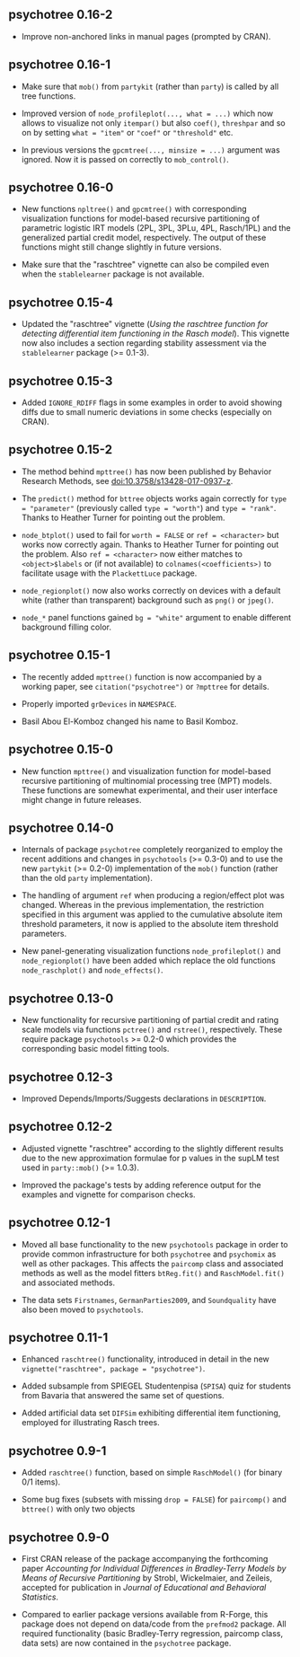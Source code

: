 ## psychotree 0.16-2

* Improve non-anchored links in manual pages (prompted by CRAN).


## psychotree 0.16-1

* Make sure that `mob()` from `partykit` (rather than `party`) is called by all
  tree functions.

* Improved version of `node_profileplot(..., what = ...)` which now allows to
  visualize not only `itempar()` but also `coef()`, `threshpar` and so on by
  setting `what = "item"` or `"coef"` or `"threshold"` etc.

* In previous versions the `gpcmtree(..., minsize = ...)` argument was ignored.
  Now it is passed on correctly to `mob_control()`.


## psychotree 0.16-0

* New functions `npltree()` and `gpcmtree()` with corresponding visualization functions
  for model-based recursive partitioning of parametric logistic IRT models
  (2PL, 3PL, 3PLu, 4PL, Rasch/1PL) and the generalized partial credit model, 
  respectively. The output of these functions might still change slightly in
  future versions.

* Make sure that the "raschtree" vignette can also be compiled even when the
  `stablelearner` package is not available.


## psychotree 0.15-4

* Updated the "raschtree" vignette (_Using the raschtree function for detecting
  differential item functioning in the Rasch model_). This vignette now also
  includes a section regarding stability assessment via the `stablelearner`
  package (>= 0.1-3).


## psychotree 0.15-3

* Added `IGNORE_RDIFF` flags in some examples in order to avoid showing
  diffs due to small numeric deviations in some checks (especially on CRAN).


## psychotree 0.15-2

* The method behind `mpttree()` has now been published by 
  Behavior Research Methods, see
  [doi:10.3758/s13428-017-0937-z](https://doi.org/10.3758/s13428-017-0937-z).

* The `predict()` method for `bttree` objects works again correctly for
  `type = "parameter"` (previously called `type = "worth"`) and `type = "rank"`.
  Thanks to Heather Turner for pointing out the problem.

* `node_btplot()` used to fail for `worth = FALSE` or `ref = <character>` but works
  now correctly again. Thanks to Heather Turner for pointing out the problem.
  Also `ref = <character>` now either matches to `<object>$labels` or (if not available)
  to `colnames(<coefficients>)` to facilitate usage with the `PlackettLuce`
  package.

* `node_regionplot()` now also works correctly on devices with a default white
  (rather than transparent) background such as `png()` or `jpeg()`.

* `node_*` panel functions gained `bg = "white"` argument to enable different
  background filling color.


## psychotree 0.15-1

* The recently added `mpttree()` function is now accompanied by a working
  paper, see `citation("psychotree")` or `?mpttree` for details.

* Properly imported `grDevices` in `NAMESPACE`.

* Basil Abou El-Komboz changed his name to Basil Komboz.


## psychotree 0.15-0

* New function `mpttree()` and visualization function for model-based
  recursive partitioning of multinomial processing tree (MPT) models. These
  functions are somewhat experimental, and their user interface might change
  in future releases.


## psychotree 0.14-0

* Internals of package `psychotree` completely reorganized to employ
  the recent additions and changes in `psychotools` (>= 0.3-0) and
  to use the new `partykit` (>= 0.2-0) implementation of the `mob()`
  function (rather than the old `party` implementation).

* The handling of argument `ref` when producing a region/effect
  plot was changed. Whereas in the previous implementation,
  the restriction specified in this argument was applied to
  the cumulative absolute item threshold parameters, it now is
  applied to the absolute item threshold parameters.

* New panel-generating visualization functions `node_profileplot()`
  and `node_regionplot()` have been added which replace the old 
  functions `node_raschplot()` and `node_effects()`. 


## psychotree 0.13-0

* New functionality for recursive partitioning of partial credit
  and rating scale models via functions `pctree()` and `rstree()`,
  respectively. These require package `psychotools` >= 0.2-0
  which provides the corresponding basic model fitting tools.


## psychotree 0.12-3

* Improved Depends/Imports/Suggests declarations in
  `DESCRIPTION`.


## psychotree 0.12-2

* Adjusted vignette "raschtree" according to the slightly 
  different results due to the new approximation 
  formulae for p values in the supLM test used in 
  `party::mob()` (>= 1.0.3).

* Improved the package's tests by adding reference output for
  the examples and vignette for comparison checks.


## psychotree 0.12-1

* Moved all base functionality to the new `psychotools` package
  in order to provide common infrastructure for both
  `psychotree` and `psychomix` as well as other packages.
  This affects the `paircomp` class and associated methods as well
  as the model fitters `btReg.fit()` and `RaschModel.fit()` and
  associated methods.

* The data sets `Firstnames`, `GermanParties2009`, and `Soundquality`
  have also been moved to `psychotools`.


## psychotree 0.11-1

* Enhanced `raschtree()` functionality, introduced in detail
  in the new `vignette("raschtree", package = "psychotree")`.

* Added subsample from SPIEGEL Studentenpisa (`SPISA`) quiz
  for students from Bavaria that answered the same set of
  questions.
  
* Added artificial data set `DIFSim` exhibiting differential
  item functioning, employed for illustrating Rasch trees.
  

## psychotree 0.9-1

* Added `raschtree()` function, based on simple `RaschModel()`
  (for binary 0/1 items).

* Some bug fixes (subsets with missing `drop = FALSE`) for `paircomp()`
  and `bttree()` with only two objects
  

## psychotree 0.9-0

* First CRAN release of the package accompanying the forthcoming
  paper _Accounting for Individual Differences in Bradley-Terry
  Models by Means of Recursive Partitioning_ by Strobl, Wickelmaier,
  and Zeileis, accepted for publication in _Journal of Educational
  and Behavioral Statistics_.
  
* Compared to earlier package versions available from R-Forge,
  this package does not depend on data/code from the `prefmod2`
  package. All required functionality (basic Bradley-Terry
  regression, paircomp class, data sets) are now contained in the
  `psychotree` package.
